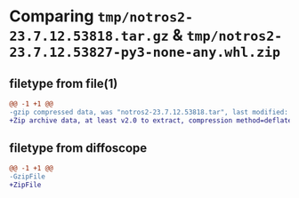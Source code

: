 # Comparing `tmp/notros2-23.7.12.53818.tar.gz` & `tmp/notros2-23.7.12.53827-py3-none-any.whl.zip`

## filetype from file(1)

```diff
@@ -1 +1 @@
-gzip compressed data, was "notros2-23.7.12.53818.tar", last modified: Wed Jul 12 05:38:18 2023, max compression
+Zip archive data, at least v2.0 to extract, compression method=deflate
```

## filetype from diffoscope

```diff
@@ -1 +1 @@
-GzipFile
+ZipFile
```


